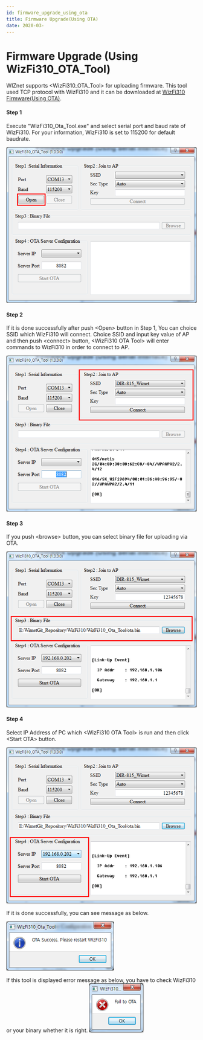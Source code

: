 ```yaml
---
id: firmware_upgrade_using_ota
title: Firmware Upgrade(Using OTA)
date: 2020-03-
---
```


# Firmware Upgrade (Using WizFi310\_OTA\_Tool)

WIZnet supports \<WizFi310\_OTA\_Tool\> for uploading firmware. This
tool used TCP protocol with WizFi310 and it can be downloaded at
[WizFi310 Firmware(Using
OTA)](/products/wizfi310/wizfi310firmware_ota/start).

#### Step 1

Execute "WizFi310\_Ota\_Tool.exe" and select serial port and baud rate
of WizFi310. For your information, WizFi310 is set to 115200 for default
baudrate.

![](/img/products/wizfi310/wizfi310pg/ota_1.png)

#### Step 2

If it is done successfully after push \<Open\> button in Step 1, You can
choice SSID which WizFi310 will connect. Choice SSID and input key value
of AP and then push \<connect\> button, \<WizFi310 OTA Tool\> will enter
commands to WizFi310 in order to connect to AP.

![](/img/products/wizfi310/wizfi310pg/ota_2.png)

#### Step 3

If you push \<browse\> button, you can select binary file for uploading
via OTA.

![](/img/products/wizfi310/wizfi310pg/ota_3.png)

#### Step 4

Select IP Address of PC which \<WizFi310 OTA Tool\> is run and then
click \<Start OTA\> button.

![](/img/products/wizfi310/wizfi310pg/ota_4.png)

If it is done successfully, you can see message as below.

![](/img/products/wizfi310/wizfi310pg/ota_5.png)

If this tool is displayed error message as below, you have to check
WizFi310 or your binary whether it is right.
![](/img/products/wizfi310/wizfi310pg/ota_6.png)
